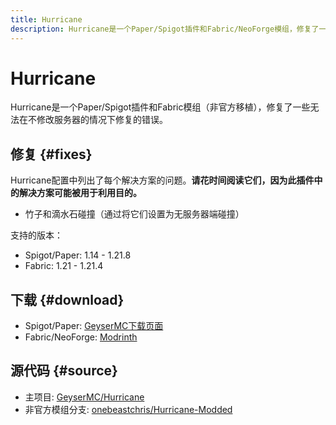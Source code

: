 ```yaml
---
title: Hurricane
description: Hurricane是一个Paper/Spigot插件和Fabric/NeoForge模组，修复了一些无法在不修改服务器的情况下修复的错误。
---
```


# Hurricane

Hurricane是一个Paper/Spigot插件和Fabric模组（非官方移植），修复了一些无法在不修改服务器的情况下修复的错误。 

## 修复 {#fixes}
Hurricane配置中列出了每个解决方案的问题。**请花时间阅读它们，因为此插件中的解决方案可能被用于利用目的。**

- 竹子和滴水石碰撞（通过将它们设置为无服务器端碰撞）

支持的版本：
- Spigot/Paper: 1.14 - 1.21.8
- Fabric: 1.21 - 1.21.4

## 下载 {#download}
- Spigot/Paper: [GeyserMC下载页面](/download/?project=other-projects&hurricane=expanded)
- Fabric/NeoForge: [Modrinth](https://modrinth.com/mod/hurricane/versions)

## 源代码 {#source}
- 主项目: [GeyserMC/Hurricane](https://github.com/GeyserMC/Hurricane)
- 非官方模组分支: [onebeastchris/Hurricane-Modded](https://github.com/onebeastchris/Hurricane-Modded)